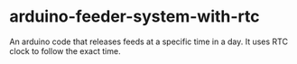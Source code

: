 # arduino-feeder-system-with-rtc
An arduino code that releases feeds at a specific time in a day. It uses RTC clock to follow the exact time.
